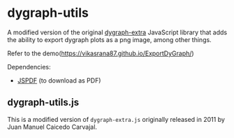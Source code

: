 # dygraph-utils

A modified version of the original
[dygraph-extra](http://cavorite.com/labs/js/dygraphs-export/)
JavaScript library that adds the ability to export dygraph plots as a
png image, among other things. 

Refer to the demo(https://vikasrana87.github.io/ExportDyGraph/)

Dependencies:
- [JSPDF](https://parall.ax/products/jspdf) (to download as PDF)

## dygraph-utils.js

This is a modified version of `dygraph-extra.js` originally released
in 2011 by Juan Manuel Caicedo Carvajal.
